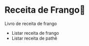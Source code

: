 # Receita de Frango:chicken:

Livro de receita de frango

- Listar receita de frango
- Listar receita de pathê